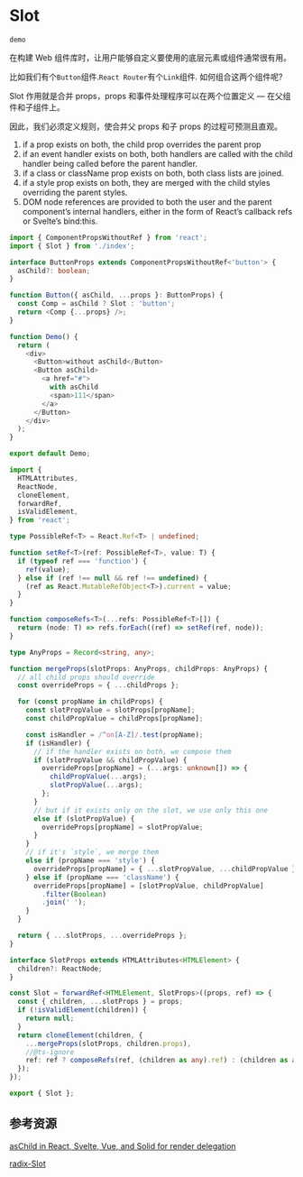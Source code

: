 # Slot

<code src="./demo.tsx">demo</code>

在构建 Web 组件库时，让用户能够自定义要使用的底层元素或组件通常很有用。

比如我们有个`Button`组件.`React Router`有个`Link`组件.
如何组合这两个组件呢?

Slot 作用就是合并 props，props 和事件处理程序可以在两个位置定义 — 在父组件和子组件上。

因此，我们必须定义规则，使合并父 props 和子 props 的过程可预测且直观。

1. if a prop exists on both, the child prop overrides the parent prop
2. if an event handler exists on both, both handlers are called with the child handler being called before the parent handler.
3. if a class or className prop exists on both, both class lists are joined.
4. if a style prop exists on both, they are merged with the child styles overriding the parent styles.
5. DOM node references are provided to both the user and the parent component’s internal handlers, either in the form of React’s callback refs or Svelte’s bind:this.

```ts | pure
import { ComponentPropsWithoutRef } from 'react';
import { Slot } from './index';

interface ButtonProps extends ComponentPropsWithoutRef<'button'> {
  asChild?: boolean;
}

function Button({ asChild, ...props }: ButtonProps) {
  const Comp = asChild ? Slot : 'button';
  return <Comp {...props} />;
}

function Demo() {
  return (
    <div>
      <Button>without asChild</Button>
      <Button asChild>
        <a href="#">
          with asChild
          <span>111</span>
        </a>
      </Button>
    </div>
  );
}

export default Demo;
```

```ts | pure
import {
  HTMLAttributes,
  ReactNode,
  cloneElement,
  forwardRef,
  isValidElement,
} from 'react';

type PossibleRef<T> = React.Ref<T> | undefined;

function setRef<T>(ref: PossibleRef<T>, value: T) {
  if (typeof ref === 'function') {
    ref(value);
  } else if (ref !== null && ref !== undefined) {
    (ref as React.MutableRefObject<T>).current = value;
  }
}

function composeRefs<T>(...refs: PossibleRef<T>[]) {
  return (node: T) => refs.forEach((ref) => setRef(ref, node));
}

type AnyProps = Record<string, any>;

function mergeProps(slotProps: AnyProps, childProps: AnyProps) {
  // all child props should override
  const overrideProps = { ...childProps };

  for (const propName in childProps) {
    const slotPropValue = slotProps[propName];
    const childPropValue = childProps[propName];

    const isHandler = /^on[A-Z]/.test(propName);
    if (isHandler) {
      // if the handler exists on both, we compose them
      if (slotPropValue && childPropValue) {
        overrideProps[propName] = (...args: unknown[]) => {
          childPropValue(...args);
          slotPropValue(...args);
        };
      }
      // but if it exists only on the slot, we use only this one
      else if (slotPropValue) {
        overrideProps[propName] = slotPropValue;
      }
    }
    // if it's `style`, we merge them
    else if (propName === 'style') {
      overrideProps[propName] = { ...slotPropValue, ...childPropValue };
    } else if (propName === 'className') {
      overrideProps[propName] = [slotPropValue, childPropValue]
        .filter(Boolean)
        .join(' ');
    }
  }

  return { ...slotProps, ...overrideProps };
}

interface SlotProps extends HTMLAttributes<HTMLElement> {
  children?: ReactNode;
}

const Slot = forwardRef<HTMLElement, SlotProps>((props, ref) => {
  const { children, ...slotProps } = props;
  if (!isValidElement(children)) {
    return null;
  }
  return cloneElement(children, {
    ...mergeProps(slotProps, children.props),
    //@ts-ignore
    ref: ref ? composeRefs(ref, (children as any).ref) : (children as any).ref,
  });
});

export { Slot };
```

## 参考资源

[asChild in React, Svelte, Vue, and Solid for render delegation](https://medium.com/@bryanmylee/aschild-in-react-svelte-vue-and-solid-for-render-delegation-645c73650ced)

[radix-Slot](https://www.radix-ui.com/primitives/docs/utilities/slot#installation)
